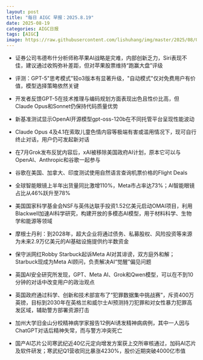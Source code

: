 ```yaml
---
layout: post
title: "每日 AIGC 早报：2025.8.19"
date: 2025-08-19
categories: AIGC日报
tags: [AIGC]
image: https://raw.githubusercontent.com/lishuhang/img/master/2025/08/0819-d.webp
---
```


- 证券公司韦德布什分析师称苹果AI战略是灾难，内部创新乏力，Siri表现不佳，建议通过收购弥补差距，但对苹果股票维持“跑赢大盘”评级

- 评测：GPT-5"思考模式"较o3版本有显著升级，"自动模式"仅对免费用户有价值，模型选择策略依然关键

- 开发者反馈GPT-5在技术推理与编码规划方面表现出色且性价比高，但Claude Opus和Sonnet仍保持代码质量优势

- 新基准测试显示OpenAI开源模型gpt-oss-120b在不同托管平台呈现性能波动

- Claude Opus 4及4.1在索取儿童色情内容等极端有害或滥用情况下，现可自行终止对话，用户仍可发起新对话

- 在7月Grok发布反犹内容后，xAI被移除美国政府AI计划，原本它可以与OpenAI、Anthropic和谷歌一起参与

- 谷歌在美国、加拿大、印度测试使用自然语言查询机票价格的Flight Deals

- 全球智能眼镜上半年出货量同比激增110%，Meta市占率达73%；AI智能眼镜占比从46%跃升至78%

- 美国国家科学基金会NSF与英伟达联手投资1.52亿美元启动OMAI项目，利用Blackwell加速AI科学研究，构建开放的多模态AI模型，用于材料科学、生物学和能源等领域

- 摩根士丹利：到2028年，超大企业将通过债务、私募股权、风险投资等来源为未来2.9万亿美元的AI基础设施提供约半数资金

- 保守派网红Robby Starbuck起诉Meta AI对其诽谤，双方庭外和解；Starbuck现成为Meta AI顾问，负责解决AI“觉醒”偏见问题

- 英国AI安全研究所发现，GPT、Meta AI、Grok和Qwen模型，可以在不到10分钟的对话中改变用户的政治观点

- 英国政府通过科学、创新和技术部宣布了“犯罪数据集中挑战赛”，斥资400万英镑，目标到2030年在英格兰和威尔士AI预测持刀犯罪和对女性暴力犯罪高发区域，辅助警方部署资源打击

- 加州大学旧金山分校精神病学家报告12例AI诱发精神病病例，其中一人因与ChatGPT对话后精神失常，而与警方冲突死亡

- 国产AI芯片公司寒武纪近40亿元定向增发方案获上交所审核通过，加码AI芯片及软件研发；寒武纪Q1营收同比暴涨4230%，股价近期突破4000亿市值